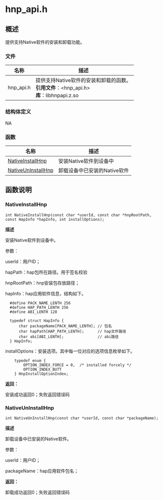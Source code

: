 # hnp_api.h

## 概述

提供支持Native软件的安装和卸载功能。

### 文件

| 名称      | 描述                                                                                                                                  |
| --------- | ------------------------------------------------------------------------------------------------------------------------------------- |
| hnp_api.h | 提供支持Native软件的安装和卸载的函数。<br/>**引用文件**：&lt;hnp_api.h&gt;<br/>**库**：libhnpapi.z.so |

### 结构体定义

NA

### 函数

| 名称                                   | 描述                         |
| -------------------------------------- | ---------------------------- |
| [NativeInstallHnp](#nativeinstallhnp)     | 安装Native软件到设备中       |
| [NativeUnInstallHnp](#nativeuninstallhnp) | 卸载设备中已安装的Native软件 |

## 函数说明

### NativeInstallHnp

```
int NativeInstallHnp(const char *userId, const char *hnpRootPath, const HapInfo *hapInfo, int installOptions);
```

**描述**

  安装Native软件到设备中。

  参数：

  userId：用户ID；

  hapPath：hap包所在路径。用于签名校验

  hnpRootPath：hnp安装包存放路径；

  hapInfo：hap应用软件信息，结构如下。
  ```
    #define PACK_NAME_LENTH 256
    #define HAP_PATH_LENTH 256
    #define ABI_LENTH 128

    typedef struct HapInfo {
        char packageName[PACK_NAME_LENTH]; // 包名
        char hapPath[HAP_PATH_LENTH];      // hap文件路径
        char abi[ABI_LENTH];               // abi路径
    } HapInfo;
  ```

  installOptions：安装选项。其中每一位对应的选项信息枚举如下。

```
    typedef enum {
        OPTION_INDEX_FORCE = 0,  /* installed forcely */
        OPTION_INDEX_BUTT
    } HnpInstallOptionIndex;
```

**返回：**
 
安装成功返回0；失败返回错误码

### NativeUnInstallHnp

```
int NativeUnInstallHnp(const char *userId, const char *packageName);
```

**描述**

  卸载设备中已安装的Native软件。

  参数：

  userId：用户ID；

  packageName：hap应用软件包名；

**返回：**

卸载成功返回0；失败返回错误码
